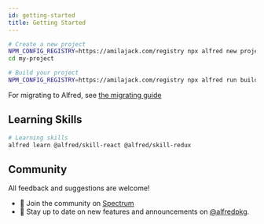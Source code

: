 ```yaml
---
id: getting-started
title: Getting Started
---
```


```bash
# Create a new project
NPM_CONFIG_REGISTRY=https://amilajack.com/registry npx alfred new project
cd my-project

# Build your project
NPM_CONFIG_REGISTRY=https://amilajack.com/registry npx alfred run build
```

For migrating to Alfred, see [the migrating guide](migrating-to-alfred)

## Learning Skills

```bash
# Learning skills
alfred learn @alfred/skill-react @alfred/skill-redux
```

## Community

All feedback and suggestions are welcome!

- 💬 Join the community on [Spectrum](https://spectrum.chat/alfred)
- 📣 Stay up to date on new features and announcements on [@alfredpkg](https://twitter.com/alfredpkg).
